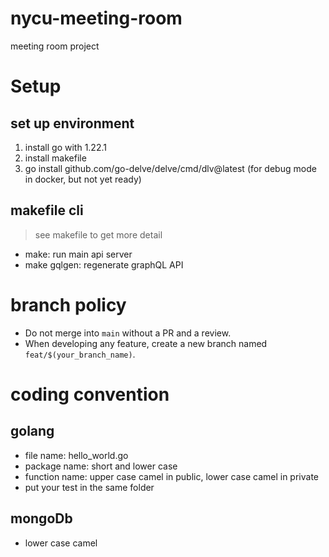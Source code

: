 # nycu-meeting-room
meeting room project

# Setup
## set up environment
1. install go with 1.22.1
2. install makefile
3. go install github.com/go-delve/delve/cmd/dlv@latest (for debug mode in docker, but not yet ready)

## makefile cli
> see makefile to get more detail
- make: run main api server
- make gqlgen: regenerate graphQL API  


# branch policy
- Do not merge into `main` without a PR and a review.
- When developing any feature, create a new branch named `feat/$(your_branch_name)`.

# coding convention
## golang
- file name: hello_world.go
- package name: short and lower case
- function name: upper case camel in public, lower case camel in private
- put your test in the same folder
## mongoDb
- lower case camel